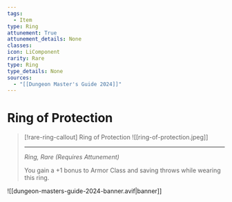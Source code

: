 ```yaml
---
tags:
  - Item
type: Ring
attunement: True
attunement_details: None
classes:
icon: LiComponent
rarity: Rare
type: Ring
type_details: None
sources: 
  - "[[Dungeon Master's Guide 2024]]"
---
```

# Ring of Protection
>[!rare-ring-callout] Ring of Protection
>![[ring-of-protection.jpeg]]
>
>---
>_Ring, Rare (Requires Attunement)_
>
>You gain a +1 bonus to Armor Class and saving throws while wearing this ring.
>


![[dungeon-masters-guide-2024-banner.avif|banner]]
